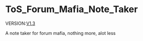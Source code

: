ToS_Forum_Mafia_Note_Taker
==========================
VERSION:[V1.3][1]

A note taker for forum mafia, nothing more, alot less

[1]: https://github.com/Coolway99/ToS_Forum_Mafia_Note_Taker/releases/tag/V1.3
